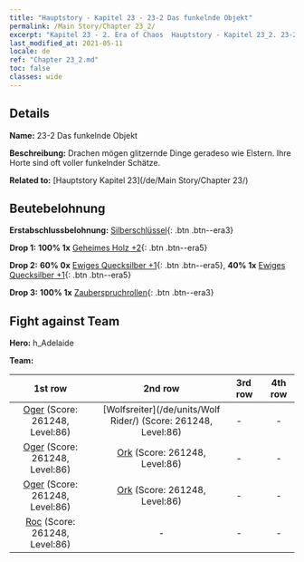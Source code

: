 ```yaml
---
title: "Hauptstory - Kapitel 23 - 23-2 Das funkelnde Objekt"
permalink: /Main Story/Chapter 23_2/
excerpt: "Kapitel 23 - 2. Era of Chaos  Hauptstory - Kapitel 23_2. 23-2 Das funkelnde Objekt"
last_modified_at: 2021-05-11
locale: de
ref: "Chapter 23_2.md"
toc: false
classes: wide
---
```


## Details

 **Name:** 23-2 Das funkelnde Objekt

 **Beschreibung:** Drachen mögen glitzernde Dinge geradeso wie Elstern. Ihre Horte sind oft voller funkelnder Schätze.

 **Related to:** [Hauptstory Kapitel 23](/de/Main Story/Chapter 23/)

## Beutebelohnung

 **Erstabschlussbelohnung:** [Silberschlüssel](/ItemsDE/con_693/){: .btn .btn--era3}

 **Drop 1:** **100% 1x** [Geheimes Holz +2](/ItemsDE/mat_76/){: .btn .btn--era5}

 **Drop 2:** **60% 0x** [Ewiges Quecksilber +1](/ItemsDE/mat_70/){: .btn .btn--era5}, **40% 1x** [Ewiges Quecksilber +1](/ItemsDE/mat_70/){: .btn .btn--era5}

 **Drop 3:** **100% 1x** [Zauberspruchrollen](/ItemsDE/con_694/){: .btn .btn--era3}


## Fight against Team
 **Hero:** h_Adelaide

 **Team:**


  | 1st row | 2nd row | 3rd row | 4th row |
  |:----:|:----:|:----|:----:|
  | [Oger](/de/units/Ogre/) (Score: 261248, Level:86)  | [Wolfsreiter](/de/units/Wolf Rider/) (Score: 261248, Level:86)  | - | - |
  | [Oger](/de/units/Ogre/) (Score: 261248, Level:86)  | [Ork](/de/units/Orc/) (Score: 261248, Level:86)  | - | - |
  | [Oger](/de/units/Ogre/) (Score: 261248, Level:86)  | [Ork](/de/units/Orc/) (Score: 261248, Level:86)  | - | - |
  | [Roc](/de/units/Roc/) (Score: 261248, Level:86)  | - | - | - |


